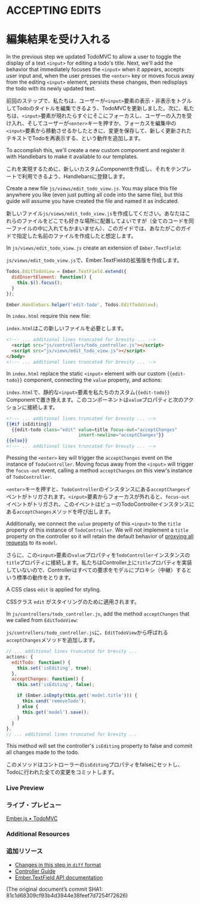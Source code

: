 # ACCEPTING EDITS
# 編集結果を受け入れる

In the previous step we updated TodoMVC to allow a user to toggle the display of a text `<input>` for editing a todo's title. Next, we'll add the behavior that immediately focuses the `<input>` when it appears, accepts user input and, when the user presses the `<enter>` key or moves focus away from the editing `<input>` element, persists these changes, then redisplays the todo with its newly updated text.

前回のステップで、私たちは、ユーザーが`<input>`要素の表示・非表示をトグルしてTodoのタイトルを編集できるよう、TodoMVCを更新しました。次に、私たちは、`<input>`要素が現れたらすぐにそこにフォーカスし、ユーザーの入力を受け入れ、そしてユーザーが`<enter>`キーを押すか、フォーカスを編集中の`<input>`要素から移動させるかしたときに、変更を保存して、新しく更新されたテキストでTodoを再表示する、という動作を追加します。

To accomplish this, we'll create a new custom component and register it with Handlebars to make it available to our templates.

これを実現するために、新しいカスタムComponentを作成し、それをテンプレートで利用できるよう、Handlebarsに登録します。

Create a new file `js/views/edit_todo_view.js`. You may place this file anywhere you like (even just putting all code into the same file), but this guide will assume you have created the file and named it as indicated.

新しいファイル`js/views/edit_todo_view.js`を作成してください。あなたはこれらのファイルをどこでも好きな場所に配置してよいですが（全てのコードを同一ファイルの中に入れてもかまいません）、このガイドでは、あなたがこのガイドで指定した名前のファイルを作成したと想定します。

In `js/views/edit_todo_view.js` create an extension of `Ember.TextField`:

`js/views/edit_todo_view.js`で、Ember.TextFieldの拡張版を作成します。

```javascript
Todos.EditTodoView = Ember.TextField.extend({
  didInsertElement: function() {
    this.$().focus();
  }
});

Ember.Handlebars.helper('edit-todo', Todos.EditTodoView);
```

In `index.html` require this new file:

`index.html`はこの新しいファイルを必要とします。

```html
<!--- ... additional lines truncated for brevity ... -->
  <script src="js/controllers/todo_controller.js"></script>
  <script src="js/views/edit_todo_view.js"></script>
</body>
<!--- ... additional lines truncated for brevity ... -->
```

In `index.html` replace the static `<input>` element with our custom `{{edit-todo}}` component, connecting the `value` property, and actions:

`index.html`で、静的な`<input>`要素を私たちのカスタム`{{edit-todo}}` Componentで置き換えます。このコンポーネントは`value`プロパティと次のアクションに接続します。

```handlebars
<!--- ... additional lines truncated for brevity ... -->
{{#if isEditing}}
  {{edit-todo class="edit" value=title focus-out="acceptChanges"
                           insert-newline="acceptChanges"}}
{{else}}
<!--- ... additional lines truncated for brevity ... -->
```

Pressing the `<enter>` key  will trigger the `acceptChanges` event on the instance of `TodoController`. Moving focus away from the `<input>` will trigger the `focus-out` event, calling a method `acceptChanges` on this view's instance of `TodoController`.

`<enter>`キーを押すと、`TodoController`のインスタンスにある`acceptChanges`イベントがトリガされます。`<input>`要素からフォーカスが外れると、`focus-out`イベントがトリガされ、このイベントはビューのTodoControllerインスタンスにある`acceptChanges`メソッドを呼び出します。

Additionally, we connect the `value` property of this `<input>` to the `title` property of this instance of `TodoController`. We will not implement a `title` property on the controller so it will retain the default behavior of [proxying all requests](http://emberjs.com/guides/controllers/#toc_representing-models) to its `model`.

さらに、この`<input>`要素の`value`プロパティを`TodoController`インスタンスの`title`プロパティに接続します。私たちはController上に`title`プロパティを実装していないので、Controllerはすべての要求をモデルにプロキシ（中継）するという標準の動作をとります。

A CSS class `edit` is applied for styling.

CSSクラス `edit` がスタイリングのために適用されます。

In `js/controllers/todo_controller.js`, add the method `acceptChanges` that we called from `EditTodoView`:

`js/controllers/todo_controller.js`に、`EditTodoView`から呼ばれる`acceptChanges`メソッドを追加します。

```javascript
// ... additional lines truncated for brevity ...
actions: {
  editTodo: function() {
    this.set('isEditing', true);
  },
  acceptChanges: function() {
    this.set('isEditing', false);

    if (Ember.isEmpty(this.get('model.title'))) {
      this.send('removeTodo');
    } else {
      this.get('model').save();
    }
  }
},
// ... additional lines truncated for brevity ...
```

This method will set the controller's `isEditing` property to false and commit all changes made to the todo.

このメソッドはコントローラーの`isEditing`プロパティをfalseにセットし、Todoに行われた全ての変更をコミットします。

### Live Preview
### ライブ・プレビュー
<a class="jsbin-embed" href="http://jsbin.com/USOlAna/1/embed?live">Ember.js • TodoMVC</a><script src="http://static.jsbin.com/js/embed.js"></script>

### Additional Resources
### 追加リソース

  * [Changes in this step in `diff` format](https://github.com/emberjs/quickstart-code-sample/commit/a7e2f40da4d75342358acdfcbda7a05ccc90f348)
  * [Controller Guide](/guides/controllers)
  * [Ember.TextField API documentation](/api/classes/Ember.TextField.html)

(The original document’s commit SHA1: 81c1d68309cf93b4d3944e38feef7d7254f72626)
